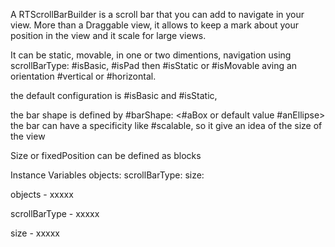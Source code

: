 A RTScrollBarBuilder is a scroll bar that you can add to navigate in your view. More than a Draggable view, it allows to keep a mark about your position in the view and it scale for large views. 

It can be static, movable, in one or two dimentions, navigation using scrollBarType: #isBasic,  #isPad then #isStatic or #isMovable
aving an orientation #vertical or #horizontal.

the default configuration is #isBasic and #isStatic,

the bar shape is defined by #barShape: <#aBox or default value #anEllipse>
the bar can have a specificity like #scalable, so it give an idea of the size of the view

Size or fixedPosition can be defined as blocks


Instance Variables
	objects:		<Object>
	scrollBarType:		<Object>
	size:		<Object>

objects
	- xxxxx

scrollBarType
	- xxxxx

size
	- xxxxx
